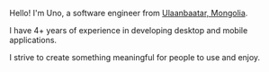 Hello! I'm Uno, a software engineer from <a href="https://en.wikipedia.org/wiki/Ulaanbaatar">Ulaanbaatar, Mongolia</a>.

I have 4+ years of experience in developing desktop and mobile applications. 

I strive to create something meaningful for people to use and enjoy. 
